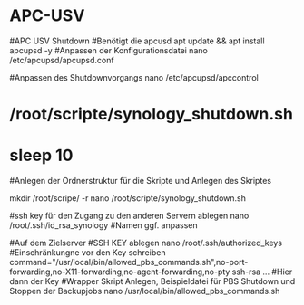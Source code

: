 # APC-USV
#APC USV Shutdown
#Benötigt die apcusd
apt update && apt install apcupsd -y
#Anpassen der Konfigurationsdatei
nano /etc/apcupsd/apcupsd.conf


#Anpassen des Shutdownvorgangs
nano /etc/apcupsd/apccontrol
#        /root/scripte/synology_shutdown.sh
#        sleep 10

#Anlegen der Ordnerstruktur für die Skripte und Anlegen des Skriptes

mkdir /root/scripe/ -r
nano /root/scripte/synology_shutdown.sh

#ssh key für den Zugang zu den anderen Servern ablegen
nano /root/.ssh/id_rsa_synology #Namen ggf. anpassen

#Auf dem Zielserver
#SSH KEY ablegen
nano /root/.ssh/authorized_keys
#Einschränkungne vor den Key schreiben
command="/usr/local/bin/allowed_pbs_commands.sh",no-port-forwarding,no-X11-forwarding,no-agent-forwarding,no-pty ssh-rsa ... #Hier dann der Key
#Wrapper Skript Anlegen, Beispieldatei für PBS Shutdown und Stoppen der Backupjobs
nano /usr/local/bin/allowed_pbs_commands.sh
